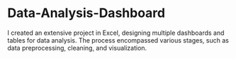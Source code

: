 # Data-Analysis-Dashboard
I created an extensive project in Excel, designing multiple dashboards and tables for data analysis. The process encompassed various stages, such as data preprocessing, cleaning, and visualization.
